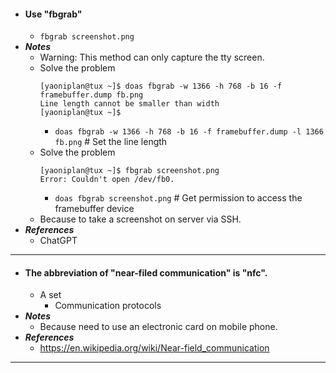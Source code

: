 - #### Use "fbgrab"
    - `fbgrab screenshot.png`
- ***Notes***
    - Warning: This method can only capture the tty screen.
    - Solve the problem
      ```
      [yaoniplan@tux ~]$ doas fbgrab -w 1366 -h 768 -b 16 -f framebuffer.dump fb.png
      Line length cannot be smaller than width
      [yaoniplan@tux ~]$ 
      ```
        - `doas fbgrab -w 1366 -h 768 -b 16 -f framebuffer.dump -l 1366 fb.png` # Set the line length
    - Solve the problem
      ```
      [yaoniplan@tux ~]$ fbgrab screenshot.png
      Error: Couldn't open /dev/fb0.
      ```
        - `doas fbgrab screenshot.png` # Get permission to access the framebuffer device
    - Because to take a screenshot on server via SSH.
- ***References***
    - ChatGPT
- ---
- #### The abbreviation of "near-filed communication" is "nfc".
    - A set
        - Communication protocols
- ***Notes***
    - Because need to use an electronic card on mobile phone.
- ***References***
    - https://en.wikipedia.org/wiki/Near-field_communication
- ---
